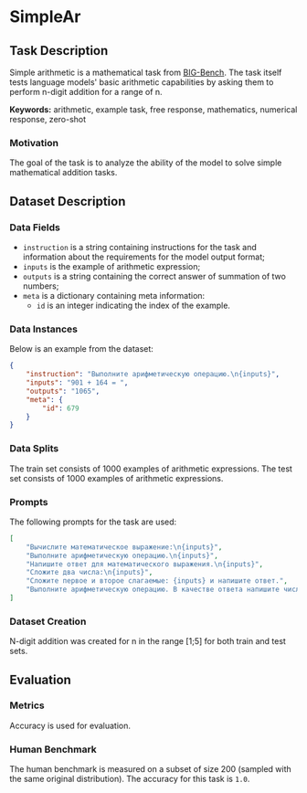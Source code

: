 # **SimpleAr**

## Task Description

Simple arithmetic is a mathematical task from [BIG-Bench](https://github.com/google/BIG-bench/tree/main/bigbench/benchmark_tasks/simple_arithmetic). The task itself tests language models' basic arithmetic capabilities by asking them to perform n-digit addition for a range of n.

**Keywords:** arithmetic, example task, free response, mathematics, numerical response, zero-shot

### Motivation

The goal of the task is to analyze the ability of the model to solve simple mathematical addition tasks.

## Dataset Description

### Data Fields

- `instruction` is a string containing instructions for the task and information about the requirements for the model output format;
- `inputs` is the example of arithmetic expression;
- `outputs` is a string containing the correct answer of summation of two numbers;
- `meta` is a dictionary containing meta information:
    - `id` is an integer indicating the index of the example.

### Data Instances

Below is an example from the dataset:

```json
{
	"instruction": "Выполните арифметическую операцию.\n{inputs}",
    "inputs": "901 + 164 = ",
    "outputs": "1065",
    "meta": {
        "id": 679
    }
}
```

### Data Splits

The train set consists of 1000 examples of arithmetic expressions. The test set consists of 1000 examples of arithmetic expressions.

### Prompts

The following prompts for the task are used: 

```json
[
    "Вычислите математическое выражение:\n{inputs}",
    "Выполните арифметическую операцию.\n{inputs}",
    "Напишите ответ для математического выражения.\n{inputs}",
    "Сложите два числа:\n{inputs}",
    "Сложите первое и второе слагаемые: {inputs} и напишите ответ.",
    "Выполните арифметическую операцию. В качестве ответа напишите число, которое получается после ее выполнения.\n{inputs}"
]
```

### Dataset Creation

N-digit addition was created for n in the range [1;5] for both train and test sets.

## Evaluation

### Metrics

Accuracy is used for evaluation.

### Human Benchmark

The human benchmark is measured on a subset of size 200 (sampled with the same original distribution). The accuracy for this task is `1.0`.
